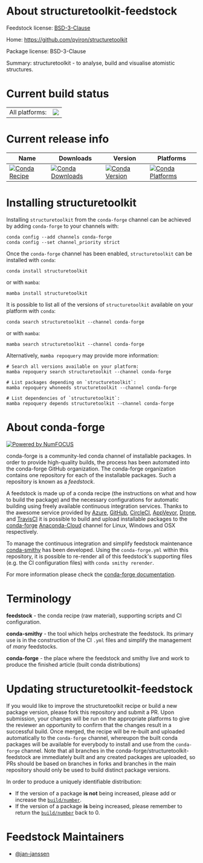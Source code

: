 About structuretoolkit-feedstock
================================

Feedstock license: [BSD-3-Clause](https://github.com/conda-forge/structuretoolkit-feedstock/blob/main/LICENSE.txt)

Home: https://github.com/pyiron/structuretoolkit

Package license: BSD-3-Clause

Summary: structuretoolkit - to analyse, build and visualise atomistic structures.

Current build status
====================


<table><tr><td>All platforms:</td>
    <td>
      <a href="https://dev.azure.com/conda-forge/feedstock-builds/_build/latest?definitionId=18982&branchName=main">
        <img src="https://dev.azure.com/conda-forge/feedstock-builds/_apis/build/status/structuretoolkit-feedstock?branchName=main">
      </a>
    </td>
  </tr>
</table>

Current release info
====================

| Name | Downloads | Version | Platforms |
| --- | --- | --- | --- |
| [![Conda Recipe](https://img.shields.io/badge/recipe-structuretoolkit-green.svg)](https://anaconda.org/conda-forge/structuretoolkit) | [![Conda Downloads](https://img.shields.io/conda/dn/conda-forge/structuretoolkit.svg)](https://anaconda.org/conda-forge/structuretoolkit) | [![Conda Version](https://img.shields.io/conda/vn/conda-forge/structuretoolkit.svg)](https://anaconda.org/conda-forge/structuretoolkit) | [![Conda Platforms](https://img.shields.io/conda/pn/conda-forge/structuretoolkit.svg)](https://anaconda.org/conda-forge/structuretoolkit) |

Installing structuretoolkit
===========================

Installing `structuretoolkit` from the `conda-forge` channel can be achieved by adding `conda-forge` to your channels with:

```
conda config --add channels conda-forge
conda config --set channel_priority strict
```

Once the `conda-forge` channel has been enabled, `structuretoolkit` can be installed with `conda`:

```
conda install structuretoolkit
```

or with `mamba`:

```
mamba install structuretoolkit
```

It is possible to list all of the versions of `structuretoolkit` available on your platform with `conda`:

```
conda search structuretoolkit --channel conda-forge
```

or with `mamba`:

```
mamba search structuretoolkit --channel conda-forge
```

Alternatively, `mamba repoquery` may provide more information:

```
# Search all versions available on your platform:
mamba repoquery search structuretoolkit --channel conda-forge

# List packages depending on `structuretoolkit`:
mamba repoquery whoneeds structuretoolkit --channel conda-forge

# List dependencies of `structuretoolkit`:
mamba repoquery depends structuretoolkit --channel conda-forge
```


About conda-forge
=================

[![Powered by
NumFOCUS](https://img.shields.io/badge/powered%20by-NumFOCUS-orange.svg?style=flat&colorA=E1523D&colorB=007D8A)](https://numfocus.org)

conda-forge is a community-led conda channel of installable packages.
In order to provide high-quality builds, the process has been automated into the
conda-forge GitHub organization. The conda-forge organization contains one repository
for each of the installable packages. Such a repository is known as a *feedstock*.

A feedstock is made up of a conda recipe (the instructions on what and how to build
the package) and the necessary configurations for automatic building using freely
available continuous integration services. Thanks to the awesome service provided by
[Azure](https://azure.microsoft.com/en-us/services/devops/), [GitHub](https://github.com/),
[CircleCI](https://circleci.com/), [AppVeyor](https://www.appveyor.com/),
[Drone](https://cloud.drone.io/welcome), and [TravisCI](https://travis-ci.com/)
it is possible to build and upload installable packages to the
[conda-forge](https://anaconda.org/conda-forge) [Anaconda-Cloud](https://anaconda.org/)
channel for Linux, Windows and OSX respectively.

To manage the continuous integration and simplify feedstock maintenance
[conda-smithy](https://github.com/conda-forge/conda-smithy) has been developed.
Using the ``conda-forge.yml`` within this repository, it is possible to re-render all of
this feedstock's supporting files (e.g. the CI configuration files) with ``conda smithy rerender``.

For more information please check the [conda-forge documentation](https://conda-forge.org/docs/).

Terminology
===========

**feedstock** - the conda recipe (raw material), supporting scripts and CI configuration.

**conda-smithy** - the tool which helps orchestrate the feedstock.
                   Its primary use is in the construction of the CI ``.yml`` files
                   and simplify the management of *many* feedstocks.

**conda-forge** - the place where the feedstock and smithy live and work to
                  produce the finished article (built conda distributions)


Updating structuretoolkit-feedstock
===================================

If you would like to improve the structuretoolkit recipe or build a new
package version, please fork this repository and submit a PR. Upon submission,
your changes will be run on the appropriate platforms to give the reviewer an
opportunity to confirm that the changes result in a successful build. Once
merged, the recipe will be re-built and uploaded automatically to the
`conda-forge` channel, whereupon the built conda packages will be available for
everybody to install and use from the `conda-forge` channel.
Note that all branches in the conda-forge/structuretoolkit-feedstock are
immediately built and any created packages are uploaded, so PRs should be based
on branches in forks and branches in the main repository should only be used to
build distinct package versions.

In order to produce a uniquely identifiable distribution:
 * If the version of a package **is not** being increased, please add or increase
   the [``build/number``](https://docs.conda.io/projects/conda-build/en/latest/resources/define-metadata.html#build-number-and-string).
 * If the version of a package **is** being increased, please remember to return
   the [``build/number``](https://docs.conda.io/projects/conda-build/en/latest/resources/define-metadata.html#build-number-and-string)
   back to 0.

Feedstock Maintainers
=====================

* [@jan-janssen](https://github.com/jan-janssen/)

